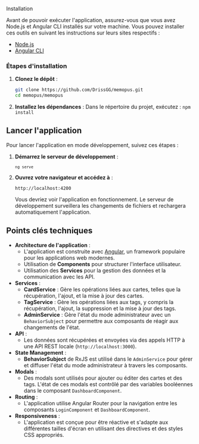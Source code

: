 Installation

Avant de pouvoir exécuter l'application, assurez-vous que vous avez Node.js et Angular CLI installés sur votre machine. Vous pouvez installer ces outils en suivant les instructions sur leurs sites respectifs :

- [Node.js](https://nodejs.org/)
- [Angular CLI](https://angular.io/cli)

### Étapes d'installation

1. **Clonez le dépôt** :
   ```bash
   git clone https://github.com/DrissGG/memopus.git
   cd memopus/memopus

   ```

</code></div></div></pre>

2. **Installez les dépendances** : Dans le répertoire du projet, exécutez :
   `npm install`</div></div></pre>

## Lancer l'application

Pour lancer l'application en mode développement, suivez ces étapes :

1. **Démarrez le serveur de développement** :

   <code class="!whitespace-pre hljs language-bash">``ng serve``
   </code></div></div></pre>
2. **Ouvrez votre navigateur et accédez à** :

   ``http://localhost:4200``
   </code></div></div></pre>

   Vous devriez voir l'application en fonctionnement. Le serveur de développement surveillera les changements de fichiers et rechargera automatiquement l'application.

## Points clés techniques

* **Architecture de l'application** :
  * L'application est construite avec [Angular](https://angular.io/), un framework populaire pour les applications web modernes.
  * Utilisation de **Components** pour structurer l'interface utilisateur.
  * Utilisation des **Services** pour la gestion des données et la communication avec les API.
* **Services** :
  * **CardService** : Gère les opérations liées aux cartes, telles que la récupération, l'ajout, et la mise à jour des cartes.
  * **TagService** : Gère les opérations liées aux tags, y compris la récupération, l'ajout, la suppression et la mise à jour des tags.
  * **AdminService** : Gère l'état du mode administrateur avec un `BehaviorSubject` pour permettre aux composants de réagir aux changements de l'état.
* **API** :
  * Les données sont récupérées et envoyées via des appels HTTP à une API REST locale (`http://localhost:3000`).
* **State Management** :
  * **BehaviorSubject** de RxJS est utilisé dans le `AdminService` pour gérer et diffuser l'état du mode administrateur à travers les composants.
* **Modals** :
  * Des modals sont utilisés pour ajouter ou éditer des cartes et des tags. L'état de ces modals est contrôlé par des variables booléennes dans le composant `DashboardComponent`.
* **Routing** :
  * L'application utilise Angular Router pour la navigation entre les composants `LoginComponent` et `DashboardComponent`.
* **Responsiveness** :
  * L'application est conçue pour être réactive et s'adapte aux différentes tailles d'écran en utilisant des directives et des styles CSS appropriés.
